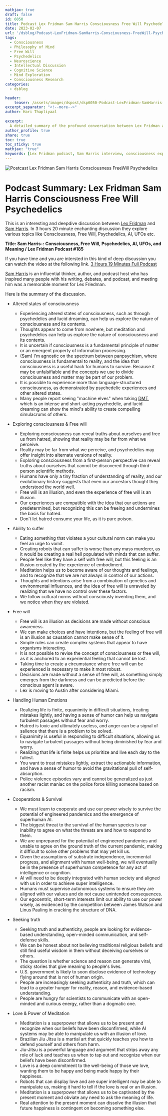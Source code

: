 ```yaml
---
mathjax: true
draft: false
id: 6050
title: Podcast Lex Fridman Sam Harris Consciousness Free Will Psychedelics
date: 2023-02-07
url: '/dsblog/Podcast-LexFridman-SamHarris-Consciousness-FreeWill-Psychedelics'
tags: 
  - Consciousness
  - Philosophy of Mind
  - Free Will
  - Psychedelics
  - Neuroscience
  - Intellectual Discussion
  - Cognitive Science
  - Mind Exploration
  - Consciousness Research
categories:
  - dsblog

header:
    teaser: /assets/images/dspost/dsp6050-Podcast-LexFridman-SamHarris-Consciousness-FreeWill-Psychedelics.jpg
excerpt_separator: "<!--more-->"   
author: Hari Thapliyaal   
 
excerpt:   
  A detailed summary of the profound conversation between Lex Fridman and Sam Harris, exploring deep topics including consciousness, free will, and psychedelics. This discussion delves into the nature of human consciousness, the illusion of free will, and the role of psychedelics in understanding the mind.
author_profile: true   
share: true   
toc: true   
toc_sticky: true 
mathjax: "true"
keywords: [Lex Fridman podcast, Sam Harris interview, consciousness exploration, free will debate, psychedelics research, philosophical discussions, mind science, consciousness studies, neuroscience insights]
---
```

   
![Postcast Lex Fridman Sam Harris Consciousness FreeWill Psychedelics](/assets/images/dspost/dsp6050-Podcast-LexFridman-SamHarris-Consciousness-FreeWill-Psychedelics.jpg)   
   
# Podcast Summary: Lex Fridman Sam Harris Consciousness Free Will Psychedelics      
   
This is an interesting and deepdive discussion between [Lex Fridman](https://en.wikipedia.org/wiki/Lex_Fridman) and [Sam Harris](https://en.wikipedia.org/wiki/Sam_Harris). In 3 hours 20 minute enchanting discussion they explore various topics like Consciousness, Free Will, Psychedelics, AI, UFOs etc.

**Title: Sam Harris-: Consciousness, Free Will, Psychedelics, AI, UFOs, and Meaning / Lex Fridman Podcast #185**

If you have time and you are intersted in this kind of deep discussion you can watch the video at the following link. [3 Hours 19 Minutes Full Podcast](https://www.youtube.com/watch?v=4dC_nRYIDZU)

[Sam Harris](https://en.wikipedia.org/wiki/Sam_Harris) is an influential thinker, author, and podcast host who has inspired many people with his writing, debates, and podcast, and meeting him was a memorable moment for Lex Friedman.
  
Here is the summary of the discussion.   

- Altered states of consciousness
   - Experiencing altered states of consciousness, such as through psychedelics and lucid dreaming, can help us explore the nature of consciousness and its contents.
   - Thoughts appear to come from nowhere, but meditation and psychedelics can help us explore the nature of consciousness and its contents.
   - It is uncertain if consciousness is a fundamental principle of matter or an emergent property of information processing.
   - (Sam) I'm agnostic on the spectrum between panpsychism, where consciousness is fundamental to reality, and the idea that consciousness is a useful hack for humans to survive. Because it may be unfalsifiable and the concepts we use to divide consciousness and matter may be part of our problem.
   - It is possible to experience more than language-structured consciousness, as demonstrated by psychedelic experiences and other altered states.
   - Many people report seeing "machine elves" when taking [DMT](https://www.healthline.com/health/what-is-dmt), which is an intense and short-acting psychedelic, and lucid dreaming can show the mind's ability to create compelling simulacrums of others.

- Exploring consciousness & Free will
   - Exploring consciousness can reveal truths about ourselves and free us from hatred, showing that reality may be far from what we perceive.
   - Reality may be far from what we perceive, and psychedelics may offer insight into alternate versions of reality.
   - Exploring consciousness from a first-person perspective can reveal truths about ourselves that cannot be discovered through third-person scientific methods.
   - Humans have only a tiny fraction of understanding of reality, and our evolutionary history suggests that even our ancestors thought they understood the world well.
   - Free will is an illusion, and even the experience of free will is an illusion.
   - Our experiences are compatible with the idea that our actions are predetermined, but recognizing this can be freeing and undermines the basis for hatred.
   - Don't let hatred consume your life, as it is pure poison.
- Ability to suffer
   - Eating something that violates a your cultural norm can make you feel an urge to vomit.
   - Creating robots that can suffer is worse than any mass murderer, as it would be creating a real hell populated with minds that can suffer.
   - People feel like they have a self with free will, but this feeling is an illusion created by the experience of embodiment.
   - Meditation helps us to become aware of our thoughts and feelings, and to recognize that we are not always in control of our actions.
   - Thoughts and intentions arise from a combination of genetics and environmental influences, and the idea of free will is unraveled by realizing that we have no control over these factors.
   - We follow cultural norms without consciously inventing them, and we notice when they are violated.

- Free will 
   - Free will is an illusion as decisions are made without conscious awareness.
   - We can make choices and have intentions, but the feeling of free will is an illusion as causation cannot make sense of it.
   - Simple rules can create complex systems that appear to have organisms interacting.
   - It is not possible to revise the concept of consciousness or free will, as it is anchored to an experiential feeling that cannot be lost.
   - Taking time to create a circumstance where free will can be experienced is necessary to make it most robust.
   - Decisions are made without a sense of free will, as something simply emerges from the darkness and can be predicted before the conscious agent is aware.
   - Lex is moving to Austin after considering Miami.

- Handling Human Emotions
   - Realizing life is finite, equanimity in difficult situations, treating mistakes lightly, and having a sense of humor can help us navigate turbulent passages without fear and worry.
   - Hatred is toxic and ultimately useless, and anger can be a signal of salience that there is a problem to be solved.
   - Equanimity is useful in responding to difficult situations, allowing us to navigate turbulent passages without being diminished by fear and worry.
   - Realizing that life is finite helps us prioritize and live each day to the fullest.
   - You want to treat mistakes lightly, extract the actionable information, and have a sense of humor to avoid the gravitational pull of self-absorption.
   - Police violence episodes vary and cannot be generalized as just another racist maniac on the police force killing someone based on racism.

- Cooperations & Survival
   - We must learn to cooperate and use our power wisely to survive the potential of engineered pandemics and the emergence of superhuman AI.
   - The biggest threat to the survival of the human species is our inability to agree on what the threats are and how to respond to them.
   - We are unprepared for the potential of engineered pandemics and unable to agree on the ground truth of the current pandemic, making it difficult to solve other problems that may yet kill us.
   - Given the assumptions of substrate independence, incremental progress, and alignment with human well-being, we will eventually be in the presence of superhuman competence for any act of intelligence or cognition.
   - AI will need to be deeply integrated with human society and aligned with us in order to achieve super intelligence.
   - Humans must supervise autonomous systems to ensure they are aligned with our values and do not cause unintended consequences.
   - Our egocentric, short-term interests limit our ability to use our power wisely, as evidenced by the competition between James Watson and Linus Pauling in cracking the structure of DNA.
   
- Seeking truth
   - Seeking truth and authenticity, people are looking for evidence-based understanding, open-minded communication, and self-defense skills.
   - We can be honest about not believing traditional religious beliefs and still find useful wisdom in them without deceiving ourselves or others.
   - The question is whether science and reason can generate viral, sticky stories that give meaning to people's lives.
   - U.S. government is likely to soon disclose evidence of technology flying around that is not of human origin.
   - People are increasingly seeking authenticity and truth, which can lead to a greater hunger for reality, reason, and evidence-based understanding.
   - People are hungry for scientists to communicate with an open-minded and curious energy, rather than a dogmatic one.
- Love & Power of Meditation 
   - Meditation is a superpower that allows us to be present and recognize when our beliefs have been disconfirmed, while AI systems may be able to manipulate us with an illusion of love.
   - Brazilian Jiu Jitsu is a martial art that quickly teaches you how to defend yourself and others from harm.
   - Jiu-Jitsu is a powerful language and argument that strips away any role of luck and teaches us when to tap out and recognize when our beliefs have been disconfirmed.
   - Love is a deep commitment to the well-being of those we love, wanting them to be happy and being made happy by their happiness.
   - Robots that can display love and are super intelligent may be able to manipulate us, making it hard to tell if the love is real or an illusion.
   - Meditation is a superpower that allows us to be captivated by the present moment and obviate any need to ask the meaning of life.
   - Real attention to the present moment can dissolve the illusion that future happiness is contingent on becoming something else.
